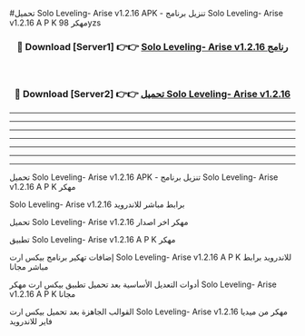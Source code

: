 #تحميل Solo Leveling- Arise v1.2.16  APK - تنزيل برنامج Solo Leveling- Arise v1.2.16  A P K مهكر 98yzs 



<div align="center">
<h3>🔴 Download [Server1] 👉👉 <a href="https://apkdownload10.web.app/?title=Solo Leveling- Arise v1.2.16 ">Solo Leveling- Arise v1.2.16  رنامج</a></h3><br>

<h3>🔴 Download [Server2] 👉👉 <a href="https://apkdownload10.web.app/?title=Solo Leveling- Arise v1.2.16 ">تحميل Solo Leveling- Arise v1.2.16  </a></h3>
</div>


----------------------------------------------------------

----------------------------------------------------------

----------------------------------------------------------

----------------------------------------------------------

----------------------------------------------------------

----------------------------------------------------------

----------------------------------------------------------

تحميل Solo Leveling- Arise v1.2.16  APK - تنزيل برنامج Solo Leveling- Arise v1.2.16  A P K مهكر

Solo Leveling- Arise v1.2.16  برابط مباشر للاندرويد

تحميل Solo Leveling- Arise v1.2.16  مهكر اخر اصدار

تطبيق Solo Leveling- Arise v1.2.16  A P K مهكر

إضافات تهكير برنامج بيكس ارت Solo Leveling- Arise v1.2.16  A P K للاندرويد برابط مباشر مجانا

أدوات التعديل الأساسية بعد تحميل تطبيق بيكس ارت مهكر Solo Leveling- Arise v1.2.16  A P K مجانا

القوالب الجاهزة بعد تحميل بيكس ارت Solo Leveling- Arise v1.2.16  مهكر من ميديا فاير للاندرويد


